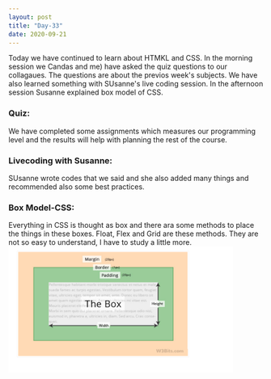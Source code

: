 ```yaml
---
layout: post
title: "Day-33"
date: 2020-09-21
---
```

Today we have continued to learn about HTMKL and CSS. In the morning session we  Candas and me) have asked the quiz questions to our collagaues. The questions are about the previos week's subjects. We have also learned something with SUsanne's live coding session. In the afternoon session Susanne explained box model of CSS.



<h3>Quiz: </h3>
We have completed some assignments which measures our programming level and the results will help with planning the rest of the course.


<h3> Livecoding with Susanne: </h3>
SUsanne wrote codes that we said and she also added many things and recommended also some best practices.


<h3> Box Model-CSS: </h3>
Everything in CSS is thought as box and there ara some methods to place the things in these boxes. Float, Flex and Grid are these methods. They are not so easy to understand, I have to study a little more.

<img src="/Images/BoxModel36.png" alt="day36BoxModel" height="250">
